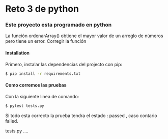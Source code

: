 # Reto 3 de python
### Este proyecto esta programado en python
La función ordenarArray() obtiene el mayor valor de un arreglo de números pero tiene un error.
Corregir la función

#### Installation
Primero, instalar las dependencias del projecto con pip:

```bash
$ pip install -r requirements.txt
```

#### Como corremos las pruebas

Con la siguiente linea de comando:

```bash
$ pytest tests.py
```

Si todo esta correcto la prueba tendra el estado : passed , caso contario failed.

tests.py ....                                                                                                                    